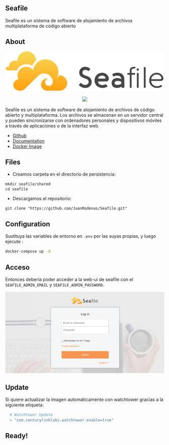 ## Seafile
Seafile es un sistema de software de alojamiento de archivos multiplataforma de código abierto

## About

<p align="center">
  <img src="https://github.com/JuanRodenas/Seafile/blob/main/seafile.png"
       width="700"/>
</p>

<p align="center">
  <img src="https://logos-world.net/wp-content/uploads/2021/02/Docker-Symbol.png" 
       width="300"/>
</p>

Seafile es un sistema de software de alojamiento de archivos de código abierto y multiplataforma. Los archivos se almacenan en un servidor central y pueden sincronizarse con ordenadores personales y dispositivos móviles a través de aplicaciones o de la interfaz web.

* [Github](https://github.com/haiwen/seafile)
* [Documentation](https://manual.seafile.com/docker/deploy_seafile_with_docker/)
* [Docker Image](https://hub.docker.com/r/seafileltd/seafile-mc)

## Files
- Creamos carpeta en el directorio de persistencia:
```
mkdir seafile/shared
cd seafile
```

- Descargamos el repositorio:
```
git clone "https://github.com/JuanRodenas/Seafile.git"
```

## Configuration
Sustituya las variables de entorno en `.env` por las suyas propias, y luego ejecute :

```bash
docker-compose up -d
```
## Acceso
Entonces debería poder acceder a la web-ui de seafile con el `SEAFILE_ADMIN_EMAIL` y `SEAFILE_ADMIN_PASSWORD`.

<p align="center">
  <img src="https://github.com/JuanRodenas/Seafile/blob/main/seafile-login.png" 
       width="1200"/>
</p>

## Update
Si quiere actualizar la imagen automáticamente con watchtower gracias a la siguiente etiqueta:

```yaml
  # Watchtower Update
  - "com.centurylinklabs.watchtower.enable=true"
```

## Ready!
